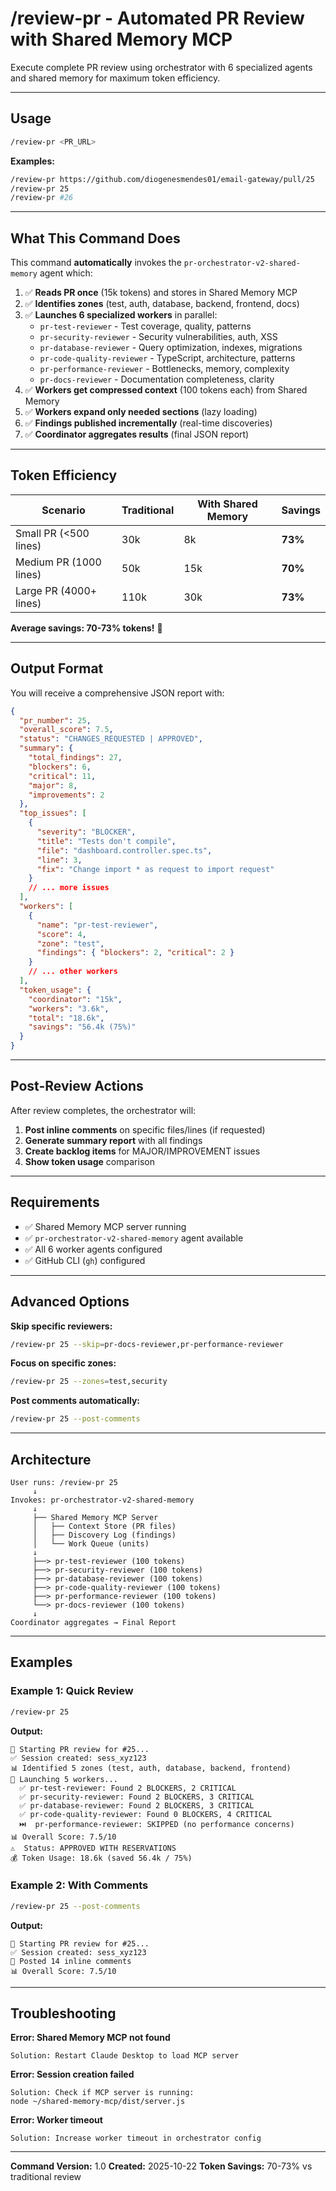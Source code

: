 # /review-pr - Automated PR Review with Shared Memory MCP

Execute complete PR review using orchestrator with 6 specialized agents and shared memory for maximum token efficiency.

---

## Usage

```bash
/review-pr <PR_URL>
```

**Examples:**
```bash
/review-pr https://github.com/diogenesmendes01/email-gateway/pull/25
/review-pr 25
/review-pr #26
```

---

## What This Command Does

This command **automatically** invokes the `pr-orchestrator-v2-shared-memory` agent which:

1. ✅ **Reads PR once** (15k tokens) and stores in Shared Memory MCP
2. ✅ **Identifies zones** (test, auth, database, backend, frontend, docs)
3. ✅ **Launches 6 specialized workers** in parallel:
   - `pr-test-reviewer` - Test coverage, quality, patterns
   - `pr-security-reviewer` - Security vulnerabilities, auth, XSS
   - `pr-database-reviewer` - Query optimization, indexes, migrations
   - `pr-code-quality-reviewer` - TypeScript, architecture, patterns
   - `pr-performance-reviewer` - Bottlenecks, memory, complexity
   - `pr-docs-reviewer` - Documentation completeness, clarity
4. ✅ **Workers get compressed context** (100 tokens each) from Shared Memory
5. ✅ **Workers expand only needed sections** (lazy loading)
6. ✅ **Findings published incrementally** (real-time discoveries)
7. ✅ **Coordinator aggregates results** (final JSON report)

---

## Token Efficiency

| Scenario | Traditional | With Shared Memory | Savings |
|----------|-------------|-------------------|---------|
| Small PR (<500 lines) | 30k | 8k | **73%** |
| Medium PR (1000 lines) | 50k | 15k | **70%** |
| Large PR (4000+ lines) | 110k | 30k | **73%** |

**Average savings: 70-73% tokens!** 🎉

---

## Output Format

You will receive a comprehensive JSON report with:

```json
{
  "pr_number": 25,
  "overall_score": 7.5,
  "status": "CHANGES_REQUESTED | APPROVED",
  "summary": {
    "total_findings": 27,
    "blockers": 6,
    "critical": 11,
    "major": 8,
    "improvements": 2
  },
  "top_issues": [
    {
      "severity": "BLOCKER",
      "title": "Tests don't compile",
      "file": "dashboard.controller.spec.ts",
      "line": 3,
      "fix": "Change import * as request to import request"
    }
    // ... more issues
  ],
  "workers": [
    {
      "name": "pr-test-reviewer",
      "score": 4,
      "zone": "test",
      "findings": { "blockers": 2, "critical": 2 }
    }
    // ... other workers
  ],
  "token_usage": {
    "coordinator": "15k",
    "workers": "3.6k",
    "total": "18.6k",
    "savings": "56.4k (75%)"
  }
}
```

---

## Post-Review Actions

After review completes, the orchestrator will:

1. **Post inline comments** on specific files/lines (if requested)
2. **Generate summary report** with all findings
3. **Create backlog items** for MAJOR/IMPROVEMENT issues
4. **Show token usage** comparison

---

## Requirements

- ✅ Shared Memory MCP server running
- ✅ `pr-orchestrator-v2-shared-memory` agent available
- ✅ All 6 worker agents configured
- ✅ GitHub CLI (`gh`) configured

---

## Advanced Options

**Skip specific reviewers:**
```bash
/review-pr 25 --skip=pr-docs-reviewer,pr-performance-reviewer
```

**Focus on specific zones:**
```bash
/review-pr 25 --zones=test,security
```

**Post comments automatically:**
```bash
/review-pr 25 --post-comments
```

---

## Architecture

```
User runs: /review-pr 25
     ↓
Invokes: pr-orchestrator-v2-shared-memory
     ↓
     ├── Shared Memory MCP Server
     │   ├── Context Store (PR files)
     │   ├── Discovery Log (findings)
     │   └── Work Queue (units)
     ↓
     ├──> pr-test-reviewer (100 tokens)
     ├──> pr-security-reviewer (100 tokens)
     ├──> pr-database-reviewer (100 tokens)
     ├──> pr-code-quality-reviewer (100 tokens)
     ├──> pr-performance-reviewer (100 tokens)
     └──> pr-docs-reviewer (100 tokens)
     ↓
Coordinator aggregates → Final Report
```

---

## Examples

### Example 1: Quick Review
```bash
/review-pr 25
```
**Output:**
```
🚀 Starting PR review for #25...
✅ Session created: sess_xyz123
📊 Identified 5 zones (test, auth, database, backend, frontend)
🔧 Launching 5 workers...
  ✅ pr-test-reviewer: Found 2 BLOCKERS, 2 CRITICAL
  ✅ pr-security-reviewer: Found 2 BLOCKERS, 3 CRITICAL
  ✅ pr-database-reviewer: Found 2 BLOCKERS, 3 CRITICAL
  ✅ pr-code-quality-reviewer: Found 0 BLOCKERS, 4 CRITICAL
  ⏭️  pr-performance-reviewer: SKIPPED (no performance concerns)
📊 Overall Score: 7.5/10
⚠️  Status: APPROVED WITH RESERVATIONS
💰 Token Usage: 18.6k (saved 56.4k / 75%)
```

### Example 2: With Comments
```bash
/review-pr 25 --post-comments
```
**Output:**
```
🚀 Starting PR review for #25...
✅ Session created: sess_xyz123
📝 Posted 14 inline comments
📊 Overall Score: 7.5/10
```

---

## Troubleshooting

**Error: Shared Memory MCP not found**
```
Solution: Restart Claude Desktop to load MCP server
```

**Error: Session creation failed**
```
Solution: Check if MCP server is running:
node ~/shared-memory-mcp/dist/server.js
```

**Error: Worker timeout**
```
Solution: Increase worker timeout in orchestrator config
```

---

**Command Version:** 1.0
**Created:** 2025-10-22
**Token Savings:** 70-73% vs traditional review

